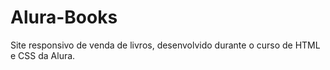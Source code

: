 # Alura-Books
Site responsivo de venda de livros, desenvolvido durante o curso de HTML e CSS da Alura.
